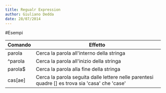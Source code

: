 ```yaml
---
title: Regualr Expression
author: Giuliano Dedda 
date: 28/07/2014
---
```


#Esempi

Comando                         | Effetto
----------------------------    | ----------------------------
parola							| Cerca la parola all'interno della stringa
^parola							| Cerca la parola all'inizio della stringa
parola$							| Cerca la parola alla fine della stringa
cas[ae]							| Cerca la parola seguita dalle lettere nelle parentesi quadre [] es trova sia 'casa' che 'case'